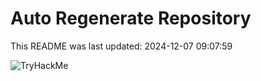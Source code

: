 # Auto Regenerate Repository

This README was last updated: 2024-12-07 09:07:59

 ![TryHackMe](https://tryhackme.com/badge/533634)
